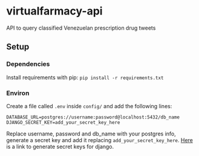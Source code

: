 # virtualfarmacy-api
API to query classified Venezuelan prescription drug tweets

## Setup

### Dependencies

Install requirements with pip: `pip install -r requirements.txt`

### Environ
Create a file called `.env` inside `config/` and add the following lines:

```
DATABASE_URL=postgres://username:password@localhost:5432/db_name
DJANGO_SECRET_KEY=add_your_secret_key_here
```

Replace username, password and db_name with your postgres info, generate a secret key and add it replacing `add_your_secret_key_here`. [Here](http://www.miniwebtool.com/django-secret-key-generator/) is a link to generate secret keys for django.
